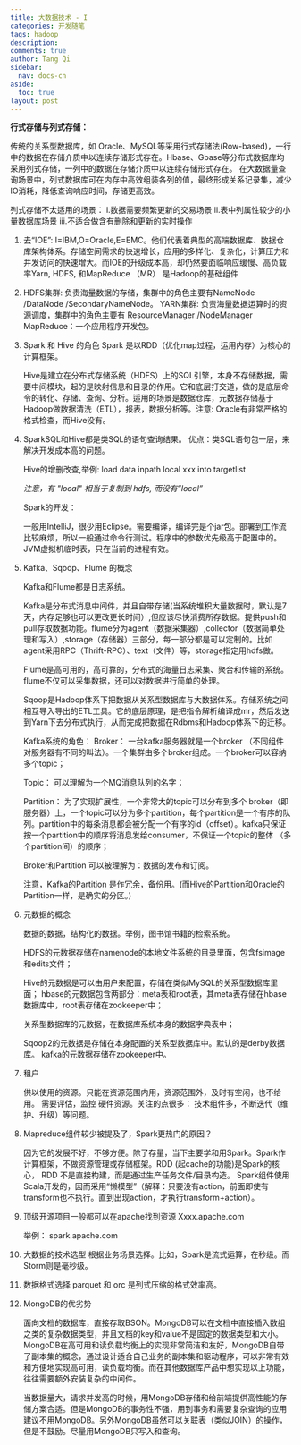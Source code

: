 ```yaml
---
title: 大数据技术 - I
categories: 开发随笔
tags: hadoop
description: 
comments: true
author: Tang Qi
sidebar:
  nav: docs-cn
aside:
  toc: true
layout: post
---
```




**行式存储与列式存储：**

传统的关系型数据库，如 Oracle、MySQL等采用行式存储法(Row-based)，一行中的数据在存储介质中以连续存储形式存在。Hbase、Gbase等分布式数据库均采用列式存储，一列中的数据在存储介质中以连续存储形式存在。 在大数据量查询场景中，列式数据库可在内存中高效组装各列的值，最终形成关系记录集，减少IO消耗，降低查询响应时间，存储更高效。

列式存储不太适用的场景：
	i.数据需要频繁更新的交易场景
	ii.表中列属性较少的小量数据库场景
	iii.不适合做含有删除和更新的实时操作

<!--more-->

1. 去“IOE”: 
   I=IBM,O=Oracle,E=EMC。他们代表着典型的高端数据库、数据仓库架构体系。存储空间需求的快速增长，应用的多样化、复杂化，计算压力和并发访问的快速增大。而IOE的升级成本高，却仍然要面临响应缓慢、高负载率Yarn, HDFS, 和MapReduce （MR） 是Hadoop的基础组件

2. HDFS集群:
   负责海量数据的存储，集群中的角色主要有NameNode /DataNode /SecondaryNameNode。
   YARN集群: 负责海量数据运算时的资源调度，集群中的角色主要有 ResourceManager /NodeManager
   MapReduce：一个应用程序开发包。

3. Spark 和 Hive 的角色
   Spark 是以RDD（优化map过程，运用内存）为核心的计算框架。

   Hive是建立在分布式存储系统（HDFS）上的SQL引擎，本身不存储数据，需要中间模块，起的是映射信息和目录的作用。它和底层打交道，做的是底层命令的转化、存储、查询、分析。适用的场景是数据仓库，元数据存储基于Hadoop做数据清洗（ETL），报表，数据分析等。注意: Oracle有非常严格的格式检查，而Hive没有。

4. SparkSQL和Hive都是类SQL的语句查询结果。 优点：类SQL语句包一层，来解决开发成本高的问题。

   Hive的增删改查,举例:  load data inpath local xxx into targetlist

   *注意，有 "local" 相当于复制到 hdfs, 而没有”local”*

   Spark的开发：

   一般用IntelliJ，很少用Eclipse。需要编译，编译完是个jar包。部署到工作流比较麻烦，所以一般通过命令行测试。程序中的参数优先级高于配置中的。JVM虚拟机临时表，只在当前的进程有效。

5. Kafka、Sqoop、Flume 的概念

   Kafka和Flume都是日志系统。

   Kafka是分布式消息中间件，并且自带存储(当系统堆积大量数据时，默认是7天，内存足够也可以更改更长时间）,但应该尽快消费所存数据。提供push和pull存取数据功能。flume分为agent（数据采集器）,collector（数据简单处理和写入）,storage（存储器）三部分，每一部分都是可以定制的。比如agent采用RPC（Thrift-RPC）、text（文件）等，storage指定用hdfs做。

   Flume是高可用的，高可靠的，分布式的海量日志采集、聚合和传输的系统。flume不仅可以采集数据，还可以对数据进行简单的处理。

   Sqoop是Hadoop体系下把数据从关系型数据库与大数据体系。存储系统之间相互导入导出的ETL工具。它的底层原理，是把指令解析编译成mr，然后发送到Yarn下去分布式执行，从而完成把数据在Rdbms和Hadoop体系下的迁移。

   Kafka系统的角色：
   Broker：
   一台kafka服务器就是一个broker （不同组件对服务器有不同的叫法）。一个集群由多个broker组成。一个broker可以容纳多个topic；

   Topic：
   可以理解为一个MQ消息队列的名字；

   Partition：
   为了实现扩展性，一个非常大的topic可以分布到多个 broker（即服务器）上，一个topic可以分为多个partition，每个partition是一个有序的队列。partition中的每条消息都会被分配一个有序的id（offset）。kafka只保证按一个partition中的顺序将消息发给consumer，不保证一个topic的整体 （多个partition间）的顺序；

   Broker和Partition 可以被理解为：数据的发布和订阅。

   注意，Kafka的Partition 是作冗余，备份用。(而Hive的Partition和Oracle的Partition一样，是确实的分区。)

6. 元数据的概念


   数据的数据，结构化的数据。举例，图书馆书籍的检索系统。

   HDFS的元数据存储在namenode的本地文件系统的目录里面，包含fsimage和edits文件；

   Hive的元数据是可以由用户来配置，存储在类似MySQL的关系型数据库里面；
   hbase的元数据包含两部分：meta表和root表，其meta表存储在hbase数据库中，root表存储在zookeeper中；

   关系型数据库的元数据，在数据库系统本身的数据字典表中；

   Sqoop2的元数据是存储在本身配置的关系型数据库中。默认的是derby数据库。
   kafka的元数据存储在zookeeper中。

7. 租户

   供以使用的资源。只能在资源范围内用，资源范围外，及时有空闲，也不给用。 需要评估，监控 硬件资源。关注的点很多： 技术组件多，不断迭代（维护、升级）等问题。

8. Mapreduce组件较少被提及了，Spark更热门的原因？

   因为它的发展不好，不够方便。除了存量，当下主要学和用Spark。Spark作计算框架，不做资源管理或存储框架。RDD (起cache的功能)是Spark的核心， RDD 不是直接构建，而是通过生产任务文件/目录构造。 Spark组件使用Scala开发的，因而采用“懒模型”（解释：只要没有action，前面即使有transform也不执行。直到出现action，才执行transform+action）。

9. 顶级开源项目一般都可以在apache找到资源
   Xxxx.apache.com

   举例： spark.apache.com

10. 大数据的技术选型
    根据业务场景选择。比如，Spark是流式运算，在秒级。而Storm则是毫秒级。

11. 数据格式选择
    parquet 和 orc  是列式压缩的格式效率高。

12. MongoDB的优劣势

    面向文档的数据库，直接存取BSON。MongoDB可以在文档中直接插入数组之类的复杂数据类型，并且文档的key和value不是固定的数据类型和大小。MongoDB在高可用和读负载均衡上的实现非常简洁和友好，MongoDB自带了副本集的概念，通过设计适合自己业务的副本集和驱动程序，可以非常有效和方便地实现高可用，读负载均衡。而在其他数据库产品中想实现以上功能，往往需要额外安装复杂的中间件。

    当数据量大，请求并发高的时候，用MongoDB存储和给前端提供高性能的存储方案合适。但是MongoDB的事务性不强，用到事务和需要复杂查询的应用建议不用MongoDB。另外MongoDB虽然可以关联表（类似JOIN）的操作，但是不鼓励。尽量用MongoDB只写入和查询。

    